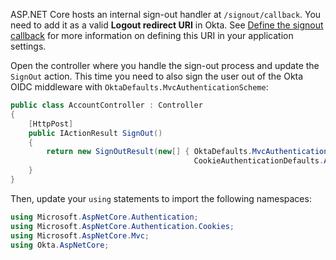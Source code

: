 ASP.NET Core hosts an internal sign-out handler at `/signout/callback`. You need to add it as a valid **Logout redirect URI** in Okta. See [Define the signout callback](/docs/guides/sign-users-out/define-signout-callback/) for more information on defining this URI in your application settings.

Open the controller where you handle the sign-out process and update the `SignOut` action. This time you need to also sign the user out of the Okta OIDC middleware with `OktaDefaults.MvcAuthenticationScheme`:

```csharp
public class AccountController : Controller
{
    [HttpPost]
    public IActionResult SignOut()
    {
        return new SignOutResult(new[] { OktaDefaults.MvcAuthenticationScheme, 
                                         CookieAuthenticationDefaults.AuthenticationScheme });
    }
}
```

Then, update your `using` statements to import the following namespaces:

```csharp
using Microsoft.AspNetCore.Authentication;
using Microsoft.AspNetCore.Authentication.Cookies;
using Microsoft.AspNetCore.Mvc;
using Okta.AspNetCore;
```
